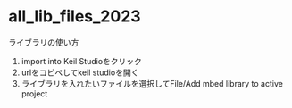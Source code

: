# all_lib_files_2023

ライブラリの使い方
1. import  into Keil Studioをクリック
2. urlをコピペしてkeil studioを開く
3. ライブラリを入れたいファイルを選択してFile/Add mbed library to active project
